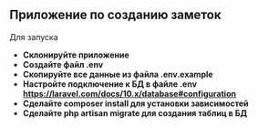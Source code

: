 
## Приложение по созданию заметок

Для запуска



- **Склонируйте приложение**
- **Создайте файл .env**
- **Скопируйте все данные из файла .env.example**
- **Настройте подключение к БД в файле .env https://laravel.com/docs/10.x/database#configuration**
- **Сделайте composer install для установки зависимостей**
- **Сделайте php artisan migrate для создания таблиц в БД**


